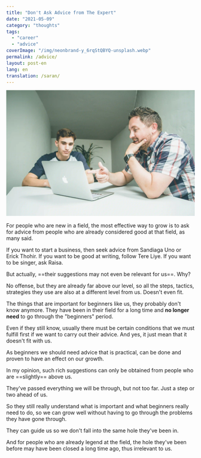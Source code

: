 ```yaml
---
title: "Don't Ask Advice from The Expert"
date: "2021-05-09"
category: "thoughts"
tags:
  - "career"
  - "advice"
coverImage: "/img/neonbrand-y_6rqStQBYQ-unsplash.webp"
permalink: /advice/
layout: post-en
lang: en
translation: /saran/
---
```


![](/img/neonbrand-y_6rqStQBYQ-unsplash.webp)

For people who are new in a field, the most effective way to grow is to ask for advice from people who are already considered good at that field, as many said.

If you want to start a business, then seek advice from Sandiaga Uno or Erick Thohir. If you want to be good at writing, follow Tere Liye. If you want to be singer, ask Raisa.

But actually, ==their suggestions may not even be relevant for us==. Why?

No offense, but they are already far above our level, so all the steps, tactics, strategies they use are also at a different level from us. Doesn't even fit.

The things that are important for beginners like us, they probably don't know anymore. They have been in their field for a long time and **no longer need** to go through the "beginners" period.

Even if they still know, usually there must be certain conditions that we must fulfill first if we want to carry out their advice. And yes, it just mean that it doesn't fit with us.

As beginners we should need advice that is practical, can be done and proven to have an effect on our growth.

In my opinion, such rich suggestions can only be obtained from people who are ==slightly== above us.

They've passed everything we will be through, but not too far. Just a step or two ahead of us.

So they still really understand what is important and what beginners really need to do, so we can grow well without having to go through the problems they have gone through.

They can guide us so we don't fall into the same hole they've been in.

And for people who are already legend at the field, the hole they've been before may have been closed a long time ago, thus irrelevant to us.

